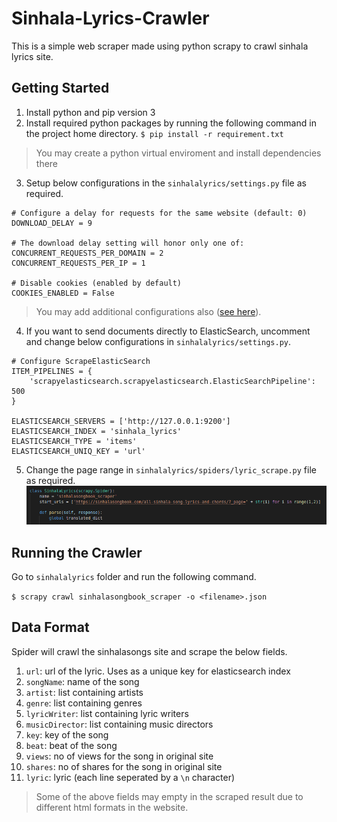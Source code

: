 # Sinhala-Lyrics-Crawler
This is a simple  web scraper made using python scrapy to crawl sinhala lyrics site.

## Getting Started
1. Install python and pip version 3
2. Install required python packages by running the following command in the project home directory.
  `$ pip install -r requirement.txt`
  > You may create a python virtual enviroment and install dependencies there
3. Setup below configurations in the `sinhalalyrics/settings.py` file as required.
```
# Configure a delay for requests for the same website (default: 0)
DOWNLOAD_DELAY = 9

# The download delay setting will honor only one of:
CONCURRENT_REQUESTS_PER_DOMAIN = 2
CONCURRENT_REQUESTS_PER_IP = 1

# Disable cookies (enabled by default)
COOKIES_ENABLED = False
```
> You may add additional configurations also ([see here](https://docs.scrapy.org/en/latest/topics/settings.html)).
4. If you want to send documents directly to ElasticSearch, uncomment and change below configurations in `sinhalalyrics/settings.py`.
```
# Configure ScrapeElasticSearch
ITEM_PIPELINES = {
    'scrapyelasticsearch.scrapyelasticsearch.ElasticSearchPipeline': 500
}

ELASTICSEARCH_SERVERS = ['http://127.0.0.1:9200']
ELASTICSEARCH_INDEX = 'sinhala_lyrics'
ELASTICSEARCH_TYPE = 'items'
ELASTICSEARCH_UNIQ_KEY = 'url'
```
5. Change the page range in `sinhalalyrics/spiders/lyric_scrape.py` file as required.
![Crawling Page Range](images/crawl_page_range.png)

## Running the Crawler
Go to `sinhalalyrics` folder and run the following command.

`$ scrapy crawl sinhalasongbook_scraper -o <filename>.json`

## Data Format
Spider will crawl the sinhalasongs site and scrape the below fields.
1. `url`: url of the lyric. Uses as a unique key for elasticsearch index
2. `songName`: name of the song
3. `artist`: list containing artists
4. `genre`: list containing genres
5. `lyricWriter`: list containing lyric writers
6. `musicDirector`: list containing music directors
7. `key`: key of the song
8. `beat`: beat of the song
9. `views`: no of views for the song in original site
10. `shares`: no of shares for the song in original site
11. `lyric`: lyric (each line seperated by a `\n` character)
> Some of the above fields may empty in the scraped result due to different html formats in the website.
